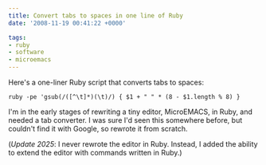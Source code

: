 ```yaml
---
title: Convert tabs to spaces in one line of Ruby
date: '2008-11-19 00:41:22 +0000'

tags:
- ruby
- software
- microemacs
---
```


Here's a one-liner Ruby script that converts tabs to spaces:

```
ruby -pe 'gsub(/([^\t]*)(\t)/) { $1 + " " * (8 - $1.length % 8) }
```

I'm in the early stages of rewriting a tiny editor, MicroEMACS, in Ruby, and needed a tab converter.  I was sure I'd seen this somewhere before, but couldn't find it with Google, so rewrote it from scratch.

(*Update 2025*: I never rewrote the editor in Ruby.  Instead, I added
the ability to extend the editor with commands written in Ruby.)

